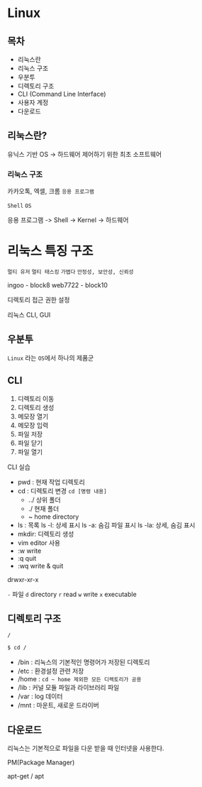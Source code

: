# Linux

## 목차

- 리눅스란
- 리눅스 구조
- 우분투
- 디렉토리 구조
- CLI (Command Line Interface)
- 사용자 계정
- 다운로드

## 리눅스란?

유닉스 기반 OS -> 하드웨어 제어하기 위한 최초 소프트웨어

### 리눅스 구조

카카오톡, 엑셀, 크롬 `응용 프로그램`

`Shell` `OS`

응용 프로그램 -> Shell -> Kernel -> 하드웨어

# 리눅스 특징 구조

`멀티 유저` `멀티 태스킹` `가볍다` `안정성, 보안성, 신뢰성`

ingoo - block8
web7722 - block10

디렉토리 접근 권한 설정

리눅스 CLI, GUI

## 우분투

`Linux` 라는 `OS`에서 하나의 제품군

## CLI

1. 디렉토리 이동
2. 디렉토리 생성
3. 메모장 열기
4. 메모장 입력
5. 파일 저장
6. 파일 닫기
7. 파일 열기

CLI 실습

- pwd : 현재 작업 디렉토리
- cd : 디렉토리 변경 `cd [명령 내용]`
  - ../ 상위 폴더
  - ./ 현재 폴더
  - ~ home directory
- ls : 목록
  ls -l: 상세 표시
  ls -a: 숨김 파일 표시
  ls -la: 상세, 숨김 표시
- mkdir: 디렉토리 생성
- vim editor 사용
- :w write
- :q quit
- :wq write & quit

drwxr-xr-x

`-` 파일
`d` directory
`r` read
`w` write
`x` executable

## 디렉토리 구조

`/`

```sh
$ cd /
```

- /bin : 리눅스의 기본적인 명령어가 저장된 디렉토리
- /etc : 환경설정 관련 저장
- /home : `cd ~ home 제외한 모든 디렉토리가 공용`
- /lib : 커널 모듈 파일과 라이브러리 파일
- /var : log 데이터
- /mnt : 마운트, 새로운 드라이버

## 다운로드

리눅스는 기본적으로 파일을 다운 받을 때 인터넷을 사용한다.

PM(Package Manager)

apt-get / apt
